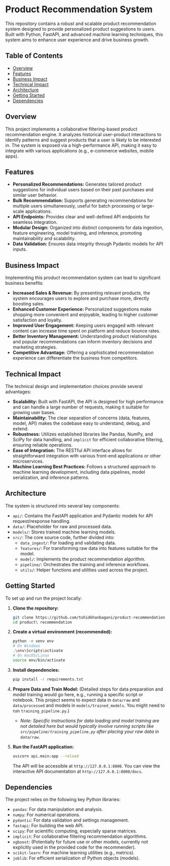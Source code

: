 # Product Recommendation System

This repository contains a robust and scalable product recommendation system designed to provide personalized product suggestions to users. Built with Python, FastAPI, and advanced machine learning techniques, this system aims to enhance user experience and drive business growth.

## Table of Contents
- [Overview](#overview)
- [Features](#features)
- [Business Impact](#business-impact)
- [Technical Impact](#technical-impact)
- [Architecture](#architecture)
- [Getting Started](#getting-started)
- [Dependencies](#dependencies)

## Overview

This project implements a collaborative filtering-based product recommendation engine. It analyzes historical user-product interactions to identify patterns and suggest products that a user is likely to be interested in. The system is exposed via a high-performance API, making it easy to integrate with various applications (e.g., e-commerce websites, mobile apps).

## Features

*   **Personalized Recommendations:** Generates tailored product suggestions for individual users based on their past purchases and similar user behavior.
*   **Bulk Recommendation:** Supports generating recommendations for multiple users simultaneously, useful for batch processing or large-scale applications.
*   **API Endpoints:** Provides clear and well-defined API endpoints for seamless integration.
*   **Modular Design:** Organized into distinct components for data ingestion, feature engineering, model training, and inference, promoting maintainability and scalability.
*   **Data Validation:** Ensures data integrity through Pydantic models for API inputs.

## Business Impact

Implementing this product recommendation system can lead to significant business benefits:

*   **Increased Sales & Revenue:** By presenting relevant products, the system encourages users to explore and purchase more, directly boosting sales.
*   **Enhanced Customer Experience:** Personalized suggestions make shopping more convenient and enjoyable, leading to higher customer satisfaction and loyalty.
*   **Improved User Engagement:** Keeping users engaged with relevant content can increase time spent on platform and reduce bounce rates.
*   **Better Inventory Management:** Understanding product relationships and popular recommendations can inform inventory decisions and marketing strategies.
*   **Competitive Advantage:** Offering a sophisticated recommendation experience can differentiate the business from competitors.

## Technical Impact

The technical design and implementation choices provide several advantages:

*   **Scalability:** Built with FastAPI, the API is designed for high performance and can handle a large number of requests, making it suitable for growing user bases.
*   **Maintainability:** The clear separation of concerns (data, features, model, API) makes the codebase easy to understand, debug, and extend.
*   **Robustness:** Utilizes established libraries like Pandas, NumPy, and SciPy for data handling, and `implicit` for efficient collaborative filtering, ensuring reliable operations.
*   **Ease of Integration:** The RESTful API interface allows for straightforward integration with various front-end applications or other microservices.
*   **Machine Learning Best Practices:** Follows a structured approach to machine learning development, including data pipelines, model serialization, and inference patterns.

## Architecture

The system is structured into several key components:

*   `api/`: Contains the FastAPI application and Pydantic models for API request/response handling.
*   `data/`: Placeholder for raw and processed data.
*   `models/`: Stores trained machine learning models.
*   `src/`: The core source code, further divided into:
    *   `data_ingest/`: For loading and validating data.
    *   `features/`: For transforming raw data into features suitable for the model.
    *   `model/`: Implements the product recommendation algorithm.
    *   `pipeline/`: Orchestrates the training and inference workflows.
    *   `utils/`: Helper functions and utilities used across the project.

## Getting Started

To set up and run the project locally:

1.  **Clone the repository:**
    ```bash
    git clone https://github.com/tohidkhanbagani/product-recommendation
    cd product\ recommendation
    ```
2.  **Create a virtual environment (recommended):**
    ```bash
    python -m venv env
    # On Windows
    .\env\Scripts\activate
    # On macOS/Linux
    source env/bin/activate
    ```
3.  **Install dependencies:**
    ```bash
    pip install -r requirements.txt
    ```
4.  **Prepare Data and Train Model:**
    (Detailed steps for data preparation and model training would go here, e.g., running a specific script or notebook. This project seems to expect data in `data/raw` and `data/processed` and models in `models/trained_models`. You might need to run `training_pipeline.py`.)
    *   *Note: Specific instructions for data loading and model training are not detailed here but would typically involve running scripts like `src/pipeline/training_pipeline.py` after placing your raw data in `data/raw`.* 

5.  **Run the FastAPI application:**
    ```bash
    uvicorn api.main:app --reload
    ```
    The API will be accessible at `http://127.0.0.1:8000`. You can view the interactive API documentation at `http://127.0.0.1:8000/docs`.

## Dependencies

The project relies on the following key Python libraries:

*   `pandas`: For data manipulation and analysis.
*   `numpy`: For numerical operations.
*   `pydantic`: For data validation and settings management.
*   `fastapi`: For building the web API.
*   `scipy`: For scientific computing, especially sparse matrices.
*   `implicit`: For collaborative filtering recommendation algorithms.
*   `xgboost`: (Potentially for future use or other models, currently not explicitly used in the provided code for the recommender).
*   `scikit-learn`: For machine learning utilities (e.g., metrics).
*   `joblib`: For efficient serialization of Python objects (models).
